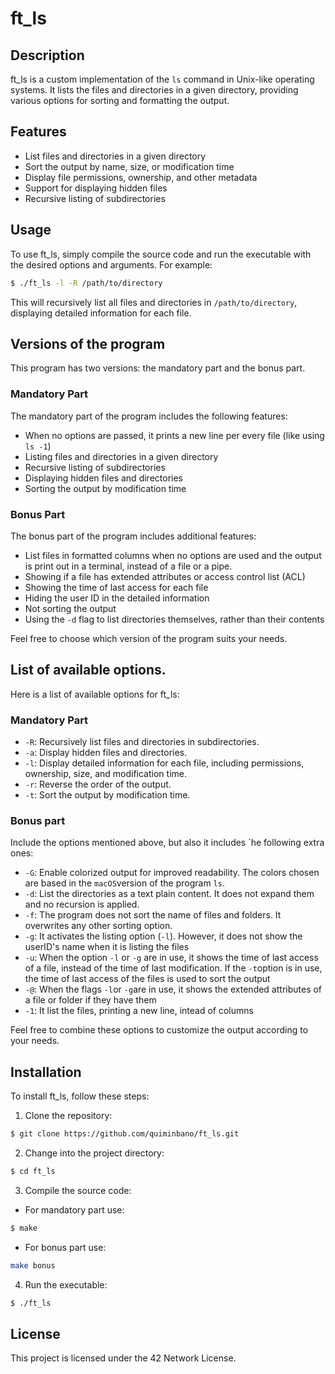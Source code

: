 # ft_ls

## Description
ft_ls is a custom implementation of the `ls` command in Unix-like operating systems. It lists the files and directories in a given directory, providing various options for sorting and formatting the output.

## Features
- List files and directories in a given directory
- Sort the output by name, size, or modification time
- Display file permissions, ownership, and other metadata
- Support for displaying hidden files
- Recursive listing of subdirectories

## Usage
To use ft_ls, simply compile the source code and run the executable with the desired options and arguments. For example:

```bash
$ ./ft_ls -l -R /path/to/directory
```

This will recursively list all files and directories in `/path/to/directory`, displaying detailed information for each file.

## Versions of the program

This program has two versions: the mandatory part and the bonus part.

### Mandatory Part
The mandatory part of the program includes the following features:

- When no options are passed, it prints a new line per every file (like using `ls -1`)
- Listing files and directories in a given directory
- Recursive listing of subdirectories
- Displaying hidden files and directories
- Sorting the output by modification time

### Bonus Part
The bonus part of the program includes additional features:

- List files in formatted columns when no options are used and the output is print out in a terminal, instead of a file or a pipe.
- Showing if a file has extended attributes or access control list (ACL)
- Showing the time of last access for each file
- Hiding the user ID in the detailed information
- Not sorting the output
- Using the `-d` flag to list directories themselves, rather than their contents

Feel free to choose which version of the program suits your needs.

## List of available options.
 
Here is a list of available options for ft_ls:

### Mandatory Part

- `-R`: Recursively list files and directories in subdirectories.
- `-a`: Display hidden files and directories.
- `-l`: Display detailed information for each file, including permissions, ownership, size, and modification time.
- `-r`: Reverse the order of the output.
- `-t`: Sort the output by modification time.

### Bonus part

Include the options mentioned above, but also it includes `he following extra ones:

- `-G`: Enable colorized output for improved readability. The colors chosen are based in the `macOS`version of the program `ls`.
- `-d`: List the directories as a text plain content. It does not expand them and no recursion is applied.
- `-f`: The program does not sort the name of files and folders. It overwrites any other sorting option.
- `-g`: It activates the listing option (`-l`). However, it does not show the userID's name when it is listing the files
- `-u`: When the option `-l` or `-g` are in use, it shows the time of last access of a file, instead of the time of last modification. If the `-t`option is in use, the time of last access of the files is used to sort the output
- `-@`: When the flags `-l`or `-g`are in use, it shows the extended attributes of a file or folder if they have them
- `-1`: It list the files, printing a new line, intead of columns

Feel free to combine these options to customize the output according to your needs.

## Installation
To install ft_ls, follow these steps:

1. Clone the repository:
```bash
$ git clone https://github.com/quiminbano/ft_ls.git
```

2. Change into the project directory:
```bash
$ cd ft_ls
```

3. Compile the source code:
- For mandatory part use:
```bash
$ make
```
- For bonus part use:
```bash
make bonus
```

4. Run the executable:
```bash
$ ./ft_ls
```

## License
This project is licensed under the 42 Network License.

